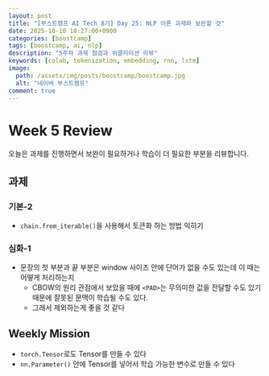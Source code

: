 ```yaml
---
layout: post
title: "[부스트캠프 AI Tech 8기] Day 25: NLP 이론 과제와 보완할 것"
date: 2025-10-10 18:27:00+0900
categories: [boostcamp]
tags: [boostcamp, ai, nlp]
description: "5주차 과제 점검과 위클리미션 리뷰"
keywords: [colab, tokenization, embedding, rnn, lstm]
image:
  path: /assets/img/posts/boostcamp/boostcamp.jpg
  alt: "네이버 부스트캠프"
comment: true
---
```


# Week 5 Review

오늘은 과제를 진행하면서 보완이 필요하거나 학습이 더 필요한 부분을 리뷰합니다.

## 과제

### 기본-2
- `chain.from_iterable()`을 사용해서 토큰화 하는 방법 익히기

### 심화-1
- 문장의 첫 부분과 끝 부분은 window 사이즈 안에 단어가 없을 수도 있는데 이 때는 어떻게 처리하는지
  - CBOW의 원리 관점에서 보았을 때에 `<PAD>`는 무의미한 값을 전달할 수도 있기 때문에 잘못된 문맥이 학습될 수도 있다.
  - 그래서 제외하는게 좋을 것 같다

## Weekly Mission
- `torch.Tensor`로도 Tensor를 만들 수 있다
- `nn.Parameter()` 안에 Tensor를 넣어서 학습 가능한 변수로 만들 수 있다